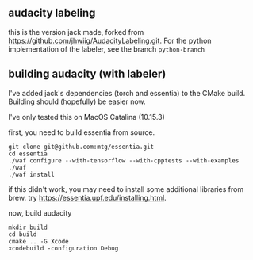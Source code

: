 
## audacity labeling 
this is the version jack made, forked from https://github.com/jhwiig/AudacityLabeling.git. For the python implementation of the labeler, see the branch `python-branch`

## building audacity (with labeler)
I've added jack's dependencies (torch and essentia) to the CMake build. Building should (hopefully) be easier now. 

I've only tested this on MacOS Catalina (10.15.3)

first, you need to build essentia from source. 
```
git clone git@github.com:mtg/essentia.git
cd essentia
./waf configure --with-tensorflow --with-cpptests --with-examples
./waf
./waf install
```
if this didn't work, you may need to install some additional libraries from brew. try https://essentia.upf.edu/installing.html.  

now, build audacity

```
mkdir build
cd build
cmake .. -G Xcode
xcodebuild -configuration Debug
```
